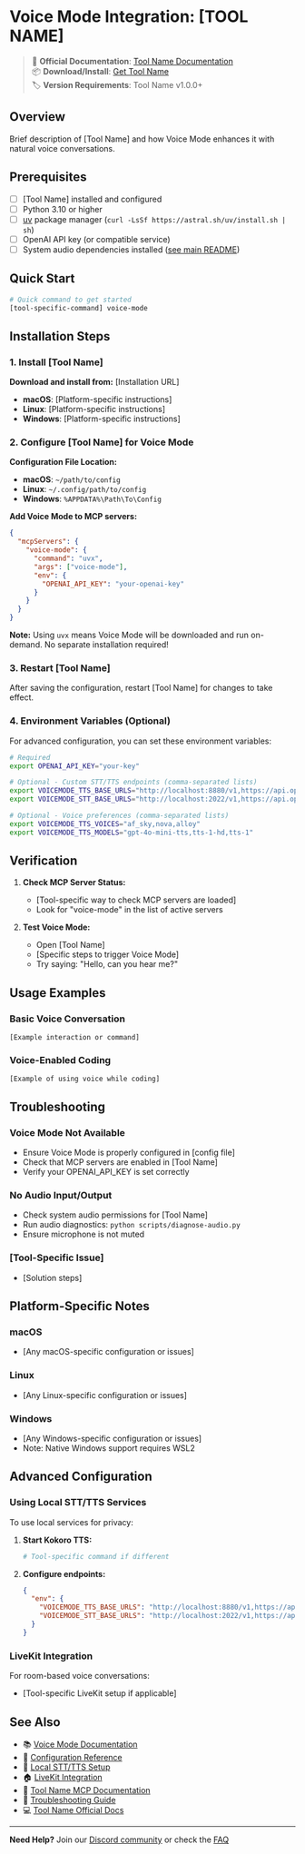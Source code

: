 # Voice Mode Integration: [TOOL NAME]

> 🔗 **Official Documentation**: [Tool Name Documentation](https://example.com/docs)  
> 📦 **Download/Install**: [Get Tool Name](https://example.com/download)  
> 🏷️ **Version Requirements**: Tool Name v1.0.0+

## Overview

Brief description of [Tool Name] and how Voice Mode enhances it with natural voice conversations.

## Prerequisites

- [ ] [Tool Name] installed and configured
- [ ] Python 3.10 or higher
- [ ] [uv](https://github.com/astral-sh/uv) package manager (`curl -LsSf https://astral.sh/uv/install.sh | sh`)
- [ ] OpenAI API key (or compatible service)
- [ ] System audio dependencies installed ([see main README](../../README.md#system-dependencies))

## Quick Start

```bash
# Quick command to get started
[tool-specific-command] voice-mode
```

## Installation Steps

### 1. Install [Tool Name]

**Download and install from:** [Installation URL]

- **macOS**: [Platform-specific instructions]
- **Linux**: [Platform-specific instructions]  
- **Windows**: [Platform-specific instructions]

### 2. Configure [Tool Name] for Voice Mode

**Configuration File Location:**
- **macOS**: `~/path/to/config`
- **Linux**: `~/.config/path/to/config`
- **Windows**: `%APPDATA%\Path\To\Config`

**Add Voice Mode to MCP servers:**

```json
{
  "mcpServers": {
    "voice-mode": {
      "command": "uvx",
      "args": ["voice-mode"],
      "env": {
        "OPENAI_API_KEY": "your-openai-key"
      }
    }
  }
}
```

**Note:** Using `uvx` means Voice Mode will be downloaded and run on-demand. No separate installation required!

### 3. Restart [Tool Name]

After saving the configuration, restart [Tool Name] for changes to take effect.

### 4. Environment Variables (Optional)

For advanced configuration, you can set these environment variables:

```bash
# Required
export OPENAI_API_KEY="your-key"

# Optional - Custom STT/TTS endpoints (comma-separated lists)
export VOICEMODE_TTS_BASE_URLS="http://localhost:8880/v1,https://api.openai.com/v1"
export VOICEMODE_STT_BASE_URLS="http://localhost:2022/v1,https://api.openai.com/v1"

# Optional - Voice preferences (comma-separated lists)
export VOICEMODE_TTS_VOICES="af_sky,nova,alloy"
export VOICEMODE_TTS_MODELS="gpt-4o-mini-tts,tts-1-hd,tts-1"
```

## Verification

1. **Check MCP Server Status:**
   - [Tool-specific way to check MCP servers are loaded]
   - Look for "voice-mode" in the list of active servers

2. **Test Voice Mode:**
   - Open [Tool Name]
   - [Specific steps to trigger Voice Mode]
   - Try saying: "Hello, can you hear me?"


## Usage Examples

### Basic Voice Conversation
```
[Example interaction or command]
```

### Voice-Enabled Coding
```
[Example of using voice while coding]
```

## Troubleshooting

### Voice Mode Not Available
- Ensure Voice Mode is properly configured in [config file]
- Check that MCP servers are enabled in [Tool Name]
- Verify your OPENAI_API_KEY is set correctly

### No Audio Input/Output
- Check system audio permissions for [Tool Name]
- Run audio diagnostics: `python scripts/diagnose-audio.py`
- Ensure microphone is not muted

### [Tool-Specific Issue]
- [Solution steps]

## Platform-Specific Notes

### macOS
- [Any macOS-specific configuration or issues]

### Linux
- [Any Linux-specific configuration or issues]

### Windows
- [Any Windows-specific configuration or issues]
- Note: Native Windows support requires WSL2

## Advanced Configuration

### Using Local STT/TTS Services

To use local services for privacy:

1. **Start Kokoro TTS:**
   ```bash
   # Tool-specific command if different
   ```

2. **Configure endpoints:**
   ```json
   {
     "env": {
       "VOICEMODE_TTS_BASE_URLS": "http://localhost:8880/v1,https://api.openai.com/v1",
       "VOICEMODE_STT_BASE_URLS": "http://localhost:2022/v1,https://api.openai.com/v1"
     }
   }
   ```

### LiveKit Integration

For room-based voice conversations:
- [Tool-specific LiveKit setup if applicable]

## See Also

- 📚 [Voice Mode Documentation](../../README.md)
- 🔧 [Configuration Reference](../configuration.md)
- 🎤 [Local STT/TTS Setup](../whisper.md)
- 🏠 [LiveKit Integration](../livekit/README.md)
- 💬 [Tool Name MCP Documentation](https://example.com/mcp-docs)
- 🐛 [Troubleshooting Guide](../troubleshooting/README.md)
- 💻 [Tool Name Official Docs](https://example.com/docs)

---

**Need Help?** Join our [Discord community](https://discord.gg/gVHPPK5U) or check the [FAQ](../../README.md#troubleshooting)